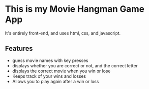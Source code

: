 <h1>This is my Movie Hangman Game App</h1>
<p>It's entirely front-end, and uses html, css, and javascript.</p>

<h2>Features</h2>
<ul>
  <li>guess movie names with key presses</li>
  <li>displays whether you are correct or not, and the correct letter</li>
  <li>displays the correct movie when you win or lose</li>
  <li>Keeps track of your wins and losses</li>
  <li>Allows you to play again after a win or loss</li>
  </ul>
